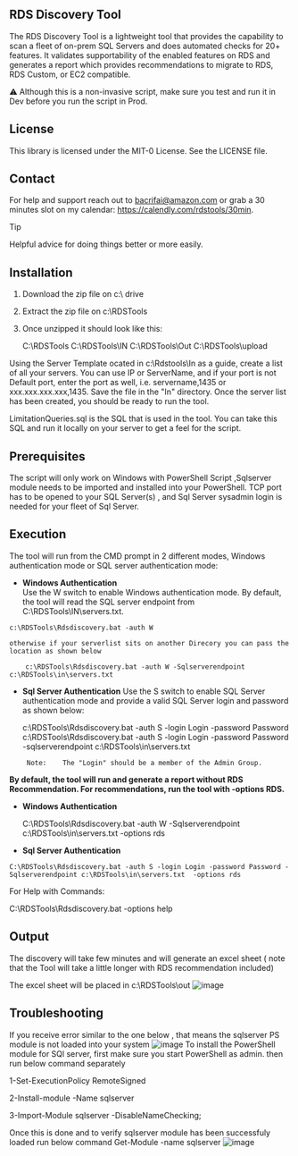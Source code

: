 ## RDS Discovery Tool 

The RDS Discovery Tool is a lightweight tool that provides the capability to scan a fleet of on-prem SQL Servers and does automated checks for 20+ features. It validates supportability of the enabled features on RDS and generates a report which provides recommendations to migrate to RDS, RDS Custom, or EC2 compatible.

:warning: Although this is a non-invasive script, make sure you test and run it in Dev before you run the script in Prod.

## License
This library is licensed under the MIT-0 License. See the LICENSE file.

## Contact 
For help and support reach out to bacrifai@amazon.com or grab a 30 minutes slot  on my calendar:
https://calendly.com/rdstools/30min.

> [!TIP]
> Helpful advice for doing things better or more easily.

## Installation
1. Download the zip file on c:\ drive 

2. Extract the zip file on c:\RDSTools

3. Once unzipped it should look like this:

     C:\RDSTools 
     C:\RDSTools\IN 
     C:\RDSTools\Out
     C:\RDSTools\upload

      

Using the Server Template ocated in  c:\Rdstools\In  as a guide, create a list of all your servers. You can use IP or ServerName, and if your port is not Default port, enter the port as well, i.e. servername,1435 or xxx.xxx.xxx.xxx,1435. Save the file in the "In" directory. Once the server list has been created, you should be ready to run the tool.

LimitationQueries.sql is the SQL that is used in the tool. You can take this SQL and run it locally on your server to get a feel for the script.

   

 ## Prerequisites
 The script will only work on Windows with PowerShell Script ,Sqlserver module needs to be imported and installed into your PowerShell. TCP port has to be opened to your SQL Server(s) , and Sql Server sysadmin login is  needed for your fleet of Sql Server.
  ## Execution
  
  The tool will run from the CMD prompt in 2 different modes, Windows authentication mode or SQL server authentication mode:

   - **Windows Authentication** 	
	Use the W switch to enable Windows authentication mode. By default, the tool will read the SQL server endpoint from C:\RDSTools\IN\servers.txt.
	
	c:\RDSTools\Rdsdiscovery.bat -auth W 
	
	otherwise if your serverlist sits on another Direcory you can pass the location as shown below 
	
        c:\RDSTools\Rdsdiscovery.bat -auth W -Sqlserverendpoint c:\RDSTools\in\servers.txt
     
   - **Sql Server Authentication**
   Use the S switch to enable SQL Server authentication mode and provide a valid SQL Server login and password as shown below:
   
        c:\RDSTools\Rdsdiscovery.bat -auth S -login Login -password Password  
	c:\RDSTools\Rdsdiscovery.bat -auth S -login Login -password Password  -sqlserverendpoint c:\RDSTools\in\servers.txt
     
          Note:	   The "Login" should be a member of the Admin Group. 
	   
 **By default, the tool will run and generate a report without RDS Recommendation. For recommendations, run the tool with -options RDS.**
 
   - **Windows Authentication** 	

     C:\RDSTools\Rdsdiscovery.bat -auth W -Sqlserverendpoint c:\RDSTools\in\servers.txt -options rds
     
   - **Sql Server Authentication**
   
    C:\RDSTools\Rdsdiscovery.bat -auth S -login Login -password Password -Sqlserverendpoint c:\RDSTools\in\servers.txt  -options rds

   For Help with Commands:
   
   C:\RDSTools\Rdsdiscovery.bat -options help
   
   
  
## Output 	  
    
The discovery will take few minutes and will generate an excel sheet ( note that the Tool will take a little longer with RDS recommendation included) 

The excel sheet will be  placed in c:\RDSTools\out
![image](https://github.com/aws-samples/sqlservertools/assets/95581204/76df621b-8a8f-4e3c-ae93-9ab3e711b561)


## Troubleshooting
If you receive error similar to the one below , that means the sqlserver PS module is not loaded into your system 
![image](https://user-images.githubusercontent.com/95581204/194915978-410cd417-9dec-4a83-a4c5-9030cd8942fd.png)
To install the PowerShell module for SQl server, first make sure you start PowerShell as admin.
then run below command separately

1-Set-ExecutionPolicy RemoteSigned

2-Install-module -Name sqlserver

3-Import-Module sqlserver -DisableNameChecking;

Once this is done and to verify sqlserver module has been successfuly loaded run below command
  Get-Module -name sqlserver 
 ![image](https://user-images.githubusercontent.com/95581204/194916928-de163bf1-6106-4fb4-ad33-187bc11afa0c.png)

 




